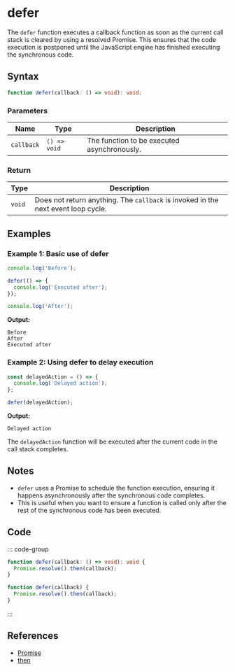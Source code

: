 # defer

The `defer` function executes a callback function as soon as the current call stack is cleared by using a resolved Promise. This ensures that the code execution is postponed until the JavaScript engine has finished executing the synchronous code.

## Syntax

```typescript
function defer(callback: () => void): void;
```

### Parameters

| Name       | Type                  | Description                                    |
|------------|-----------------------|------------------------------------------------|
| `callback` | `() => void`           | The function to be executed asynchronously.     |

### Return

| Type       | Description                                          |
|------------|------------------------------------------------------|
| `void`     | Does not return anything. The `callback` is invoked in the next event loop cycle. |

## Examples

### Example 1: Basic use of defer

```typescript
console.log('Before');

defer(() => {
  console.log('Executed after');
});

console.log('After');
```

**Output:**
```
Before
After
Executed after
```

### Example 2: Using defer to delay execution

```typescript
const delayedAction = () => {
  console.log('Delayed action');
};

defer(delayedAction);
```

**Output:**
```
Delayed action
```

The `delayedAction` function will be executed after the current code in the call stack completes.

## Notes

- `defer` uses a Promise to schedule the function execution, ensuring it happens asynchronously after the synchronous code completes.
- This is useful when you want to ensure a function is called only after the rest of the synchronous code has been executed.

## Code

::: code-group
```typescript
function defer(callback: () => void): void {
  Promise.resolve().then(callback);
}
```

```javascript
function defer(callback) {
  Promise.resolve().then(callback);
}
```
:::

## References

- [Promise](https://developer.mozilla.org/en-US/docs/Web/JavaScript/Reference/Global_Objects/Promise)
- [then](https://developer.mozilla.org/en-US/docs/Web/JavaScript/Reference/Global_Objects/Promise/then)